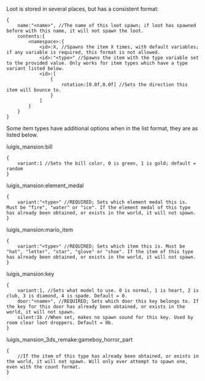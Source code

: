 Loot is stored in several places, but has a consistent format:

```
{
    name:"<name>", //The name of this loot spawn; if loot has spawned before with this name, it will not spawn the loot.
    contents:{
        <namespace>:{
            <id>:X, //Spawns the item X times, with default variables; if any variable is required, this format is not allowed.
            <id>:"<type>" //Spawns the item with the type variable set to the provided value. Only works for item types which have a type variant listed below.
            <id>:[
                {
                    rotation:[0.0f,0.0f] //Sets the direction this item will bounce to.
                }
            ]
        }
    }
}
```
Some item types have additional options when in the list format, they are as listed below.

luigis_mansion:bill
```
{
    variant:1 //Sets the bill color, 0 is green, 1 is gold; default = random
}
```
luigis_mansion:element_medal
```
{
    variant:"<type>" //REQUIRED; Sets which element medal this is. Must be "fire", "water" or "ice". If the element medal of this type has already been obtained, or exists in the world, it will not spawn.
}
```
luigis_mansion:mario_item
```
{
    variant:"<type>" //REQUIRED; Sets which item this is. Must be "hat", "letter", "star", "glove" or "shoe". If the item of this type has already been obtained, or exists in the world, it will not spawn.
}
```
luigis_mansion:key
```
{
    variant:1, //Sets what model to use. 0 is normal, 1 is heart, 2 is club, 3 is diamond, 4 is spade. Default = 0.
    door:"<name>", //REQUIRED; Sets which door this key belongs to. If the key for this door has already been obtained, or exists in the world, it will not spawn.
    silent:1b //When set, makes no spawn sound for this key. Used by room clear loot droppers. Default = 0b.
}
```

luigis_mansion_3ds_remake:gameboy_horror_part
```
{
    //If the item of this type has already been obtained, or exists in the world, it will not spawn. Will only ever attempt to spawn one, even with the count format.
}
```